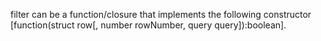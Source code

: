 filter can be a function/closure that implements the following constructor [function(struct row[, number rowNumber, query query]):boolean].